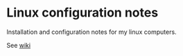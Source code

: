 # Linux configuration notes
Installation and configuration notes for my linux computers.

See [wiki](https://github.com/josepbocanegra/linux-configuration-notes/wiki)
